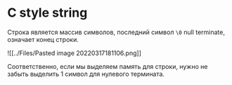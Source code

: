 # C style string
Строка является массив символов, последний символ `\0` null terminate, означает конец строки.

![[../Files/Pasted image 20220317181106.png]]

Соответственно, если мы выделяем память для строки, нужно не забыть выделить 1 символ для нулевого термината.